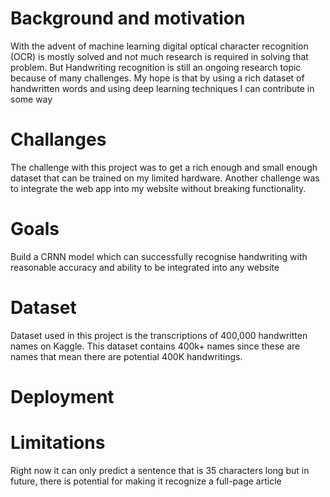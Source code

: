 


# Background and motivation

With the advent of machine learning digital optical character recognition (OCR) is mostly solved and not much research is required in solving that problem. But Handwriting recognition is still an ongoing research topic because of many challenges. My hope is that by using a rich dataset of handwritten words and using deep learning techniques I can contribute in some way

# Challanges

The challenge with this project was to get a rich enough and small enough dataset that can be trained on my limited hardware. Another challenge was to integrate the web app into my website without breaking functionality.

# Goals

Build a CRNN model which can successfully recognise handwriting with reasonable accuracy and ability to be integrated into any website

# Dataset

Dataset used in this project is the transcriptions of 400,000 handwritten names on Kaggle. This dataset contains 400k+ names since these are names that mean there are potential 400K handwritings.

# Deployment 



# Limitations

Right now it can only predict a sentence that is 35 characters long but in future, there is potential for making it recognize a full-page article
